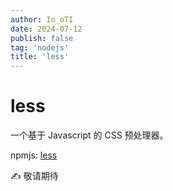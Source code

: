 ```yaml
---
author: Io_oTI
date: 2024-07-12
publish: false
tag: 'nodejs'
title: 'less'
---
```


# less


一个基于 Javascript 的 CSS 预处理器。

npmjs: [less](https://www.npmjs.com/package/less)

✍ 敬请期待
